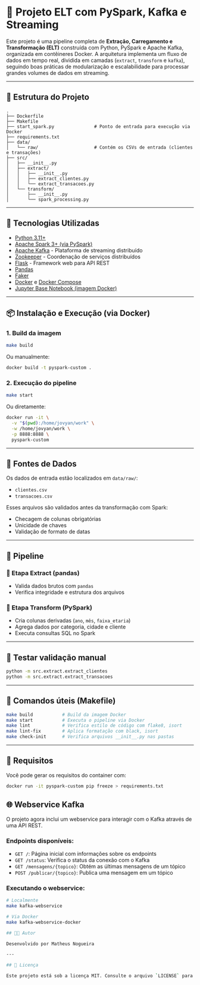 
# 🚀 Projeto ELT com PySpark, Kafka e Streaming

Este projeto é uma pipeline completa de **Extração, Carregamento e Transformação (ELT)** construída com Python, PySpark e Apache Kafka, organizada em contêineres Docker. A arquitetura implementa um fluxo de dados em tempo real, dividida em camadas (`extract`, `transform` e `kafka`), seguindo boas práticas de modularização e escalabilidade para processar grandes volumes de dados em streaming.

---

## 📁 Estrutura do Projeto

```
.
├── Dockerfile
├── Makefile
├── start_spark.py               # Ponto de entrada para execução via Docker
├── requirements.txt
├── data/
│   └── raw/                     # Contém os CSVs de entrada (clientes e transações)
├── src/
│   ├── __init__.py
│   ├── extract/
│   │   ├── __init__.py
│   │   ├── extract_clientes.py
│   │   └── extract_transacoes.py
│   └── transform/
│       ├── __init__.py
│       └── spark_processing.py
```

---

## 🧱 Tecnologias Utilizadas

- [Python 3.11+](https://www.python.org/)
- [Apache Spark 3+ (via PySpark)](https://spark.apache.org/)
- [Apache Kafka](https://kafka.apache.org/) - Plataforma de streaming distribuído
- [Zookeeper](https://zookeeper.apache.org/) - Coordenação de serviços distribuídos
- [Flask](https://flask.palletsprojects.com/) - Framework web para API REST
- [Pandas](https://pandas.pydata.org/)
- [Faker](https://faker.readthedocs.io/)
- [Docker](https://www.docker.com/) e [Docker Compose](https://docs.docker.com/compose/)
- [Jupyter Base Notebook (imagem Docker)](https://hub.docker.com/r/jupyter/pyspark-notebook)


---

## 📦 Instalação e Execução (via Docker)

### 1. Build da imagem

```bash
make build
```

Ou manualmente:

```bash
docker build -t pyspark-custom .
```

### 2. Execução do pipeline

```bash
make start
```

Ou diretamente:

```bash
docker run -it \
  -v "$(pwd):/home/jovyan/work" \
  -w /home/jovyan/work \
  -p 8888:8888 \
  pyspark-custom
```

---

## 📂 Fontes de Dados

Os dados de entrada estão localizados em `data/raw/`:

- `clientes.csv`
- `transacoes.csv`

Esses arquivos são validados antes da transformação com Spark:

- Checagem de colunas obrigatórias  
- Unicidade de chaves  
- Validação de formato de datas  

---

## 🔄 Pipeline

### 🔹 Etapa Extract (pandas)
- Valida dados brutos com `pandas`
- Verifica integridade e estrutura dos arquivos

### 🔸 Etapa Transform (PySpark)
- Cria colunas derivadas (`ano`, `mês`, `faixa_etaria`)
- Agrega dados por categoria, cidade e cliente
- Executa consultas SQL no Spark

---

## 🧪 Testar validação manual

```bash
python -m src.extract.extract_clientes
python -m src.extract.extract_transacoes
```

---

## 🧰 Comandos úteis (Makefile)

```bash
make build           # Build da imagem Docker
make start           # Executa o pipeline via Docker
make lint            # Verifica estilo de código com flake8, isort
make lint-fix        # Aplica formatação com black, isort
make check-init      # Verifica arquivos __init__.py nas pastas
```

---

## 📄 Requisitos

Você pode gerar os requisitos do container com:

```bash
docker run -it pyspark-custom pip freeze > requirements.txt
```

## 🌐 Webservice Kafka

O projeto agora inclui um webservice para interagir com o Kafka através de uma API REST.

### Endpoints disponíveis:

- `GET /`: Página inicial com informações sobre os endpoints
- `GET /status`: Verifica o status da conexão com o Kafka
- `GET /mensagens/{topico}`: Obtém as últimas mensagens de um tópico
- `POST /publicar/{topico}`: Publica uma mensagem em um tópico

### Executando o webservice:

```bash
# Localmente
make kafka-webservice

# Via Docker
make kafka-webservice-docker

## 🧑‍💻 Autor

Desenvolvido por Matheus Nogueira

---

## 📜 Licença

Este projeto está sob a licença MIT. Consulte o arquivo `LICENSE` para mais informações.

